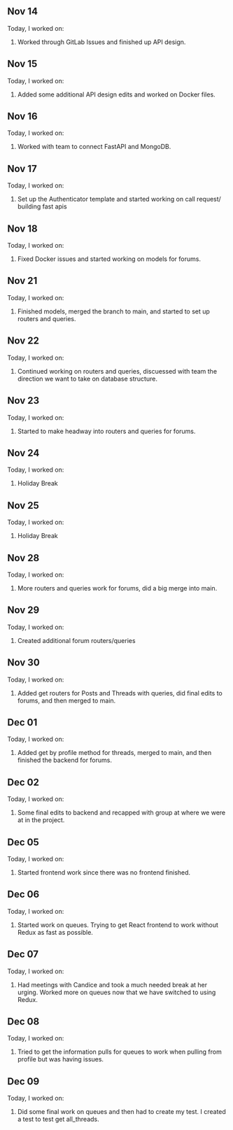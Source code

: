 ## Nov 14

Today, I worked on:

1. Worked through GitLab Issues and finished up API design.

## Nov 15

Today, I worked on:

1. Added some additional API design edits and worked on Docker files.

## Nov 16

Today, I worked on:

1. Worked with team to connect FastAPI and MongoDB.

## Nov 17

Today, I worked on:

1. Set up the Authenticator template and started working on call request/ building fast apis

## Nov 18

Today, I worked on:

1. Fixed Docker issues and started working on models for forums.

## Nov 21

Today, I worked on:

1. Finished models, merged the branch to main, and started to set up routers and queries.

## Nov 22

Today, I worked on:

1. Continued working on routers and queries, discuessed with team the direction we want to take on database structure.

## Nov 23

Today, I worked on:

1. Started to make headway into routers and queries for forums.

## Nov 24

Today, I worked on:

1. Holiday Break

## Nov 25

Today, I worked on:

1. Holiday Break

## Nov 28

Today, I worked on:

1. More routers and queries work for forums, did a big merge into main.

## Nov 29

Today, I worked on:

1. Created additional forum routers/queries

## Nov 30

Today, I worked on:

1. Added get routers for Posts and Threads with queries, did final edits to forums, and then merged to main.

## Dec 01

Today, I worked on:

1. Added get by profile method for threads, merged to main, and then finished the backend for forums.

## Dec 02

Today, I worked on:

1. Some final edits to backend and recapped with group at where we were at in the project.

## Dec 05

Today, I worked on:

1. Started frontend work since there was no frontend finished.

## Dec 06

Today, I worked on:

1. Started work on queues. Trying to get React frontend to work without Redux as fast as possible.

## Dec 07

Today, I worked on:

1. Had meetings with Candice and took a much needed break at her urging. Worked more on queues now that we have switched to using Redux.

## Dec 08

Today, I worked on:

1. Tried to get the information pulls for queues to work when pulling from profile but was having issues.

## Dec 09

Today, I worked on:

1. Did some final work on queues and then had to create my test. I created a test to test get all_threads.

